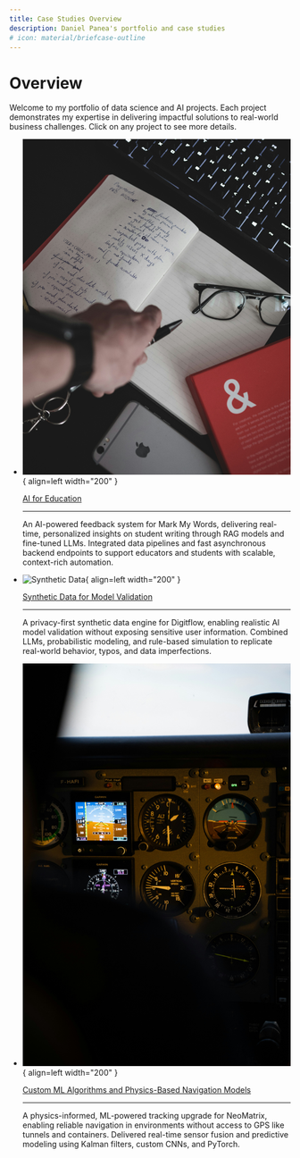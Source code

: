 ```yaml
---
title: Case Studies Overview
description: Daniel Panea's portfolio and case studies
# icon: material/briefcase-outline
---
```


# Overview

Welcome to my portfolio of data science and AI projects. Each project demonstrates my expertise in delivering impactful solutions to real-world business challenges. Click on any project to see more details.

<div class="grid cards" markdown>

-   ![AI for Education](../assets/ai-for-education.jpg){ align=left width="200" }
    
    [AI for Education ](projects/project-1.md)

    ---

    An AI-powered feedback system for Mark My Words, delivering real-time, personalized insights on student writing through RAG models and fine-tuned LLMs. Integrated data pipelines and fast asynchronous backend endpoints to support educators and students with scalable, context-rich automation.

</div>

<div class="grid cards" markdown>

-   ![Synthetic Data](../assets/synthetic-data.jpg){ align=left width="200" }
    
    [Synthetic Data for Model Validation](projects/project-2.md)

    ---

    A privacy-first synthetic data engine for Digitflow, enabling realistic AI model validation without exposing sensitive user information. Combined LLMs, probabilistic modeling, and rule-based simulation to replicate real-world behavior, typos, and data imperfections.

</div>

<div class="grid cards" markdown>

-   ![Custom ML Algorithms](../assets/navigation-systems.jpg){ align=left width="200" }
    
    [Custom ML Algorithms and Physics-Based Navigation Models](projects/project-3.md)

    ---

    A physics-informed, ML-powered tracking upgrade for NeoMatrix, enabling reliable navigation in environments without access to GPS like tunnels and containers. Delivered real-time sensor fusion and predictive modeling using Kalman filters, custom CNNs, and PyTorch.
</div>
